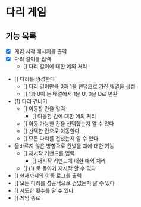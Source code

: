 # 다리 게임

## 기능 목록

- [x] 게임 시작 메시지를 출력
- [x] 다리 길이를 입력
  - [] 다리 길이에 대한 예외 처리
- [] 다리를 생성한다
  - [] 다리 길이만큼 0과 1을 랜덤으로 가진 배열을 생성
  - [] 1과 0이 든 배열에서 1을 U, 0을 D로 변환
- (1) 다리 건너기
  - [] 이동할 칸을 입력
    - [] 이동할 칸에 대한 예외 처리
  - [] 이동 가능한 칸을 선택했는지 알 수 있다
  - [] 선택한 칸으로 이동한다
  - [] 모든 다리를 건넜는지 알 수 있다
- 올바르지 않은 방향으로 건넜을 떄에 대한 기능
  - [] 재시작 커맨드를 입력
    - [] 재시작 커맨드에 대한 예외 처리
  - [] (1) 로 돌아가 재시작 할 수 있다
- [] 현재까지의 이동 로그를 출력
- [] 모든 다리를 성공적으로 건넜는지 알 수 있다
- [] 시도한 횟수를 알 수 있다
- [] 게임 종료
